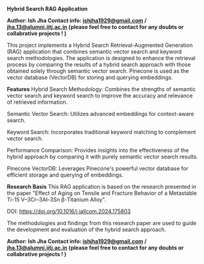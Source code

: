 **Hybrid Search RAG Application**

**Author: Ish Jha Contact info: ishjha1929@gmail.com / jha.13@alumni.iitj.ac.in (please feel free to contact for any doubts or collabrative projects ! )**

This project implements a Hybrid Search Retrieval-Augmented Generation (RAG) application that combines semantic vector search and 
keyword search methodologies. The application is designed to enhance the retrieval process by comparing the results of a hybrid search
approach with those obtained solely through semantic vector search. Pinecone is used as the vector database (VectorDB) for storing and querying embeddings.

**Features**
Hybrid Search Methodology: Combines the strengths of semantic vector search and keyword search to improve the accuracy and relevance of retrieved information.

Semantic Vector Search: Utilizes advanced embeddings for context-aware search.


Keyword Search: Incorporates traditional keyword matching to complement vector search.

Performance Comparison: Provides insights into the effectiveness of the hybrid approach by comparing it with purely semantic vector search results.

Pinecone VectorDB: Leverages Pinecone's powerful vector database for efficient storage and querying of embeddings.

**Research Basis**
This RAG application is based on the research presented in the paper "Effect of Aging on Tensile and Fracture Behavior of a Metastable Ti-15 V–3Cr–3Al–3Sn β-Titanium Alloy". 

DOI: https://doi.org/10.1016/j.jallcom.2024.175803

The methodologies and findings from this research paper are used to guide the development and evaluation of the hybrid search approach.

**Author: Ish Jha Contact info: ishjha1929@gmail.com / jha.13@alumni.iitj.ac.in (please feel free to contact for any doubts or collabrative projects ! )**
